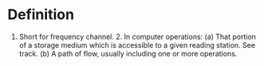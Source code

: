 # Definition

1.  Short for frequency channel. 2. In computer operations: (a) That
    portion of a storage medium which is accessible to a given reading
    station. See track. (b) A path of flow, usually including one or
    more operations.
